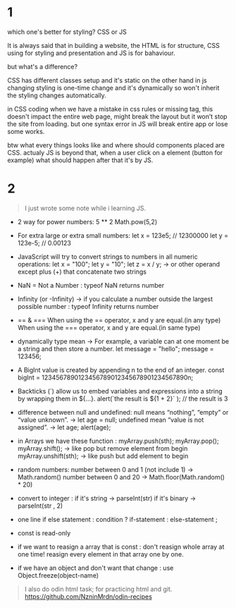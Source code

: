 # 1

which one's better for styling? CSS or JS

It is always said that in building a website, the HTML is for structure, CSS using for styling and presentation and JS is for bahaviour.

but what's a difference?

CSS has different classes setup and it's static on the other hand in js changing styling is one-time change and it's dynamically so won't inherit the styling changes automatically.

in CSS coding when we have a mistake in css rules or missing tag, this doesn't impact the entire web page, might break the layout but it won’t stop the site from loading. but one syntax error in JS will break entire app or lose some works.

btw what every things looks like and where should components placed are CSS. actualy JS is beyond that, when a user click on a element (button for example) what should happen after that it's by JS.

# 2

> I just wrote some note while i learning JS.

- 2 way for power numbers:
5 ** 2
Math.pow(5,2)

- For extra large or extra small numbers:
let x = 123e5;    // 12300000
let y = 123e-5;   // 0.00123

- JavaScript will try to convert strings to numbers in all numeric operations:
let x = "100";
let y = "10";
let z = x / y; -> or other operand except plus (+) that concatenate two strings

- NaN = Not a Number : typeof NaN returns number

- Infinity (or -Infinity) -> if you calculate a number outside the largest possible number : typeof Infinity returns number

- == & ===
 When using the == operator, x and y are equal.(in any type)
 When using the === operator, x and y are equal.(in same type)

- dynamically type mean -> For example, a variable can at one moment be a string and then store a number.
let message = "hello";
message = 123456;

- A BigInt value is created by appending n to the end of an integer.
const bigInt = 1234567890123456789012345678901234567890n;

- Backticks (\`) allow us to embed variables and expressions into a string by wrapping them in ${…}.
alert(\`the result is ${1 + 2}` ); // the result is 3

- difference between null and undefined:
null means “nothing”, “empty” or “value unknown”.
-> let age = null;
undefined mean  “value is not assigned”. 
-> let age;
   alert(age); 

- in Arrays we have these function :
myArray.push(sth);
myArray.pop();
myArray.shift(); -> like pop but remove element from begin 
myArray.unshift(sth); -> like push but add element to begin 

- random numbers:
number between 0 and 1 (not include 1) -> Math.random()
number between 0 and 20 -> Math.floor(Math.random() * 20)

- convert to integer :
if it's string -> parseInt(str)
if it's binary -> parseInt(str , 2)

- one line if else statement :
condition ? if-statement : else-statement ;

- const is read-only

- if we want to reasign a array that is const :
 don't reasign whole array at one time!
 reasign every element in that array one by one.

- if we have an object and don't want that change :
use Object.freeze(object-name) 

> I also do odin html task; for practicing html and git.
https://github.com/NzninMrdn/odin-recipes
